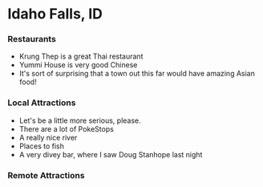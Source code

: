 # Idaho Falls, ID

### Restaurants
- Krung Thep is a great Thai restaurant
- Yummi House is very good Chinese
- It's sort of surprising that a town out this far would have amazing Asian food!

### Local Attractions
- Let's be a little more serious, please.
- There are a lot of PokeStops
- A really nice river
- Places to fish
- A very divey bar, where I saw Doug Stanhope last night

### Remote Attractions
